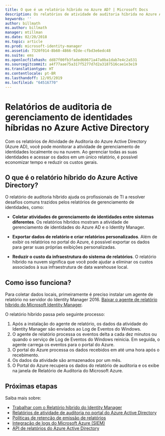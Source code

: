 ```yaml
---
title: O que é um relatório híbrido no Azure AD? | Microsoft Docs
description: Os relatórios de atividade de auditoria híbrida no Azure Active Directory permitem visualizar os eventos auditados na nuvem e no local.
keywords: ''
author: billmath
ms.author: billmath
manager: mtillman
ms.date: 02/20/2018
ms.topic: article
ms.prod: microsoft-identity-manager
ms.assetid: 7320f014-8b60-4866-92de-cfbd3e6edc48
ms.suite: ems
ms.openlocfilehash: dd87f00fb3faded60671a47a0ba1dab7e4c2a531
ms.sourcegitcommit: a4f77aae75a317f5277d7d2a3187516cae1e3e19
ms.translationtype: HT
ms.contentlocale: pt-BR
ms.lasthandoff: 12/05/2019
ms.locfileid: "64516770"
---
```

# <a name="hybrid-identity-management-audit-reporting-in-azure-active-directory"></a>Relatórios de auditoria de gerenciamento de identidades híbridas no Azure Active Directory
Com os relatórios de Atividade de Auditoria do Azure Active Directory (Azure AD), você pode monitorar a atividade de gerenciamento de identidades localmente ou na nuvem. Ao gerenciar todas as suas identidades e acessar os dados em um único relatório, é possível economizar tempo e reduzir os custos gerais.

## <a name="what-is-azure-active-directory-hybrid-reporting"></a>O que é o relatório híbrido do Azure Active Directory?
O relatório de auditoria híbrido ajuda os profissionais de TI a resolver desafios comuns trazidos pelos relatórios de gerenciamento de identidades, como:

* **Coletar atividades de gerenciamento de identidades entre sistemas diferentes**. Os relatórios híbridos mostram a atividade de gerenciamento de identidades do Azure AD e o Identity Manager.

* **Exportar dados de relatório e criar relatórios personalizados**. Além de exibir os relatórios no portal do Azure, é possível exportar os dados para gerar suas próprias exibições personalizadas.

* **Reduzir o custo da infraestrutura do sistema de relatórios**. O relatório híbrido na nuvem significa que você pode ajudar a eliminar os custos associados à sua infraestrutura de data warehouse local.

## <a name="how-does-it-work"></a>Como isso funciona?

Para coletar dados locais, primeiramente é preciso instalar um agente de relatório no servidor do Identity Manager 2016. [Baixar o agente de relatório híbrido do Microsoft Identity Manager](https://www.microsoft.com/download/details.aspx?id=55112).

O relatório híbrido passa pelo seguinte processo:
1. Após a instalação do agente de relatório, os dados da atividade do Identity Manager são enviados ao Log de Eventos do Windows.
2. O agente de relatório processa os eventos delta a cada dez minutos ou quando o serviço de Log de Eventos do Windows reinicia. Em seguida, o agente carrega os eventos para o portal do Azure.
3. O portal do Azure processa os dados recebidos em até uma hora após o recebimento.
4. Os dados da atividade são armazenados por um mês.
5. O Portal do Azure recupera os dados do relatório de auditoria e os exibe na janela de Relatório de Auditoria do Microsoft Azure.

## <a name="next-steps"></a>Próximas etapas
Saiba mais sobre:
- [Trabalhar com o Relatório híbrido do Identity Manager](working-with-identity-manager-hybrid-reporting.md)
- [Relatórios de atividade de auditoria no portal do Azure Active Directory](https://docs.microsoft.com/azure/active-directory/active-directory-reporting-activity-audit-logs)
- [Políticas de retenção de emissão de relatórios](https://docs.microsoft.com/azure/active-directory/active-directory-reporting-retention)
- [Integração de logs do Microsoft Azure (SIEM)](https://docs.microsoft.com/azure/security/security-azure-log-integration-overview)
- [API de relatórios do Azure Active Directory](https://docs.microsoft.com/azure/active-directory/active-directory-reporting-api-getting-started)
